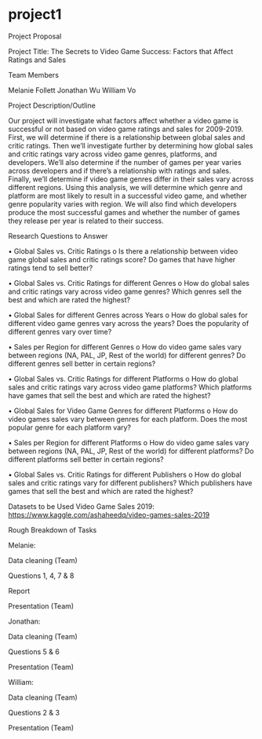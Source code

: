 # project1

Project Proposal

Project Title: The Secrets to Video Game Success: Factors that Affect Ratings and Sales


Team Members

Melanie Follett
Jonathan Wu
William Vo


Project Description/Outline

Our project will investigate what factors affect whether a video game is successful or not based on video game ratings and sales for 2009-2019.  First, we will determine if there is a relationship between global sales and critic ratings.  Then we’ll investigate further by determining how global sales and critic ratings vary across video game genres, platforms, and developers.  We’ll also determine if the number of games per year varies across developers and if there’s a relationship with ratings and sales.  Finally, we’ll determine if video game genres differ in their sales vary across different regions.
Using this analysis, we will determine which genre and platform are most likely to result in a successful video game, and whether genre popularity varies with region.  We will also find which developers produce the most successful games and whether the number of games they release per year is related to their success.


Research Questions to Answer

•	Global Sales vs. Critic Ratings
o	Is there a relationship between video game global sales and critic ratings score?  Do games that have higher ratings tend to sell better?

•	Global Sales vs. Critic Ratings for different Genres
o	How do global sales and critic ratings vary across video game genres?  Which genres sell the best and which are rated the highest?

•	Global Sales for different Genres across Years
o	How do global sales for different video game genres vary across the years?  Does the popularity of different genres vary over time?

•	Sales per Region for different Genres
o	How do video game sales vary between regions (NA, PAL, JP, Rest of the world) for different genres?  Do different genres sell better in certain regions?

•	Global Sales vs. Critic Ratings for different Platforms
o	How do global sales and critic ratings vary across video game platforms?  Which platforms have games that sell the best and which are rated the highest?

•	Global Sales for Video Game Genres for different Platforms
o	How do video games sales vary between genres for each platform.  Does the most popular genre for each platform vary?

•	Sales per Region for different Platforms
o	How do video game sales vary between regions (NA, PAL, JP, Rest of the world) for different platforms?  Do different platforms sell better in certain regions?

•	Global Sales vs. Critic Ratings for different Publishers
o	How do global sales and critic ratings vary for different publishers?  Which publishers have games that sell the best and which are rated the highest?


Datasets to be Used
Video Game Sales 2019: https://www.kaggle.com/ashaheedq/video-games-sales-2019


Rough Breakdown of Tasks


Melanie:

Data cleaning (Team)

Questions 1, 4, 7 & 8

Report

Presentation (Team)


Jonathan:

Data cleaning (Team)

Questions 5 & 6

Presentation (Team)


William:

Data cleaning (Team)

Questions 2 & 3

Presentation (Team)
